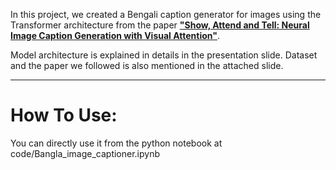 In this project, we created a Bengali caption generator for images using the Transformer architecture from the paper __["Show, Attend and Tell: Neural Image Caption Generation with Visual Attention"](https://arxiv.org/abs/1502.03044)__. 

Model architecture is explained in details in the presentation slide. Dataset and the paper we followed is also mentioned in the attached slide.
___
# How To Use:
You can directly use it from the python notebook at code/Bangla_image_captioner.ipynb
